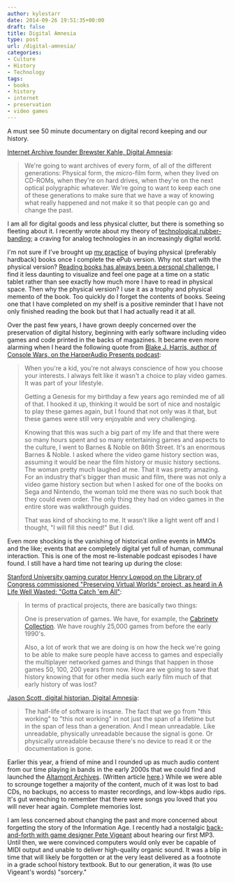 ```yaml
---
author: kylestarr
date: 2014-09-26 19:51:35+00:00
draft: false
title: Digital Amnesia
type: post
url: /digital-amnesia/
categories:
- Culture
- History
- Technology
tags:
- books
- history
- internet
- preservation
- video games
---
```


A must see 50 minute documentary on digital record keeping and our history.

[Internet Archive founder Brewster Kahle, Digital Amnesia](https://www.youtube.com/watch?v=NdZxI3nFVJs):

> We're going to want archives of every form, of all of the different generations: Physical form, the micro-film form, when they lived on CD-ROMs, when they're on hard drives, when they're on the next optical polygraphic whatever. We're going to want to keep each one of these generations to make sure that we have a way of knowing what really happened and not make it so that people can go and change the past.

I am all for digital goods and less physical clutter, but there is something so fleeting about it. I recently wrote about my theory of [technological rubber-banding](/2014/08/04/building-blocks/); a craving for analog technologies in an increasingly digital world.

I'm not sure if I've brought up [my practice](https://twitter.com/_kylestarr/status/499767664978305028) of buying physical (preferably hardback) books once I complete the ePub version. Why not start with the physical version? [Reading books has always been a personal challenge.](/2014/02/24/on-reading/) I find it less daunting to visualize and feel one page at a time on a static tablet rather than see exactly how much more I have to read in physical space. Then why the physical version? I use it as a trophy and physical memento of the book. Too quickly do I forget the contents of books. Seeing one that I have completed on my shelf is a positive reminder that I have not only finished reading the book but that I had actually read it at all.

Over the past few years, I have grown deeply concerned over the preservation of digital history, beginning with early software including video games and code printed in the backs of magazines. It became even more alarming when I heard the following quote from [Blake J. Harris, author of Console Wars, on the HarperAudio Presents podcast](https://itunes.apple.com/us/podcast/console-wars-by-blake-j.-harris/id806303320?i=308764902&mt=2):

> When you're a kid, you're not always conscience of how you choose your interests. I always felt like it wasn't a choice to play video games. It was part of your lifestyle.
>
> Getting a Genesis for my birthday a few years ago reminded me of all of that. I hooked it up, thinking it would be sort of nice and nostalgic to play these games again, but I found that not only was it that, but these games were still very enjoyable and very challenging.
>
> Knowing that this was such a big part of my life and that there were so many hours spent and so many entertaining games and aspects to the culture, I went to Barnes & Noble on 86th Street. It's an enormous Barnes & Noble. I asked where the video game history section was, assuming it would be near the film history or music history sections. The woman pretty much laughed at me. That it was pretty amazing. For an industry that's bigger than music and film, there was not only a video game history section but when I asked for one of the books on Sega and Nintendo, the woman told me there was no such book that they could even order. The only thing they had on video games in the entire store was walkthrough guides.
>
> That was kind of shocking to me. It wasn't like a light went off and I thought, "I will fill this need!" But I did.

Even more shocking is the vanishing of historical online events in MMOs and the like; events that are completely digital yet full of human, communal interaction. This is one of the most re-listenable podcast episodes I have found. I still have a hard time not tearing up during the close:

[Stanford University gaming curator Henry Lowood on the Library of Congress commissioned "Preserving Virtual Worlds" project, as heard in A Life Well Wasted: "Gotta Catch 'em All"](https://itunes.apple.com/us/podcast/gotta-catch-em-all/id303688916?i=51042613&mt=2):

> In terms of practical projects, there are basically two things:
>
> One is preservation of games. We have, for example, the [Cabrinety Collection](http://www-sul.stanford.edu/depts/hasrg/histsci/index.htm). We have roughly 25,000 games from before the early 1990's.
>
> Also, a lot of work that we are doing is on how the heck we're going to be able to make sure people have access to games and especially the multiplayer networked games and things that happen in those games 50, 100, 200 years from now. How are we going to save that history knowing that for other media such early film much of that early history of was lost?

[Jason Scott, digital historian, Digital Amnesia](https://www.youtube.com/watch?v=NdZxI3nFVJs):

> The half-life of software is insane. The fact that we go from "this working" to "this not working" in not just the span of a lifetime but in the span of less than a generation. And I mean unreadable. Like unreadable, physically unreadable because the signal is gone. Or physically unreadable because there's no device to read it or the documentation is gone.

Earlier this year, a friend of mine and I rounded up as much audio content from our time playing in bands in the early 2000s that we could find and launched the [Altamont Archives](http://soundcloud.com/altamont-archives). (Written article [here](http://thestarrlist.wordpress.com/2014/02/04/the-altamont-archives/).) While we were able to scrounge together a majority of the content, much of it was lost to bad CDs, no backups, no access to master recordings, and low-kbps audio rips. It's gut wrenching to remember that there were songs you loved that you will never hear again. Complete memories lost.

I am less concerned about changing the past and more concerned about forgetting the story of the Information Age. I recently had a nostalgic [back-and-forth with game designer Pete Vigeant](https://twitter.com/greenghoulie/status/497926978604105728) about hearing our first MP3. Until then, we were convinced computers would only ever be capable of MIDI output and unable to deliver high-quality organic sound. It was a blip in time that will likely be forgotten or at the very least delivered as a footnote in a grade school history textbook. But to our generation, it was (to use Vigeant's words) "sorcery."
